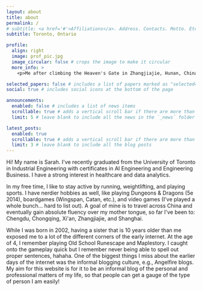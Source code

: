 ```yaml
---
layout: about
title: about
permalink: /
# subtitle: <a href='#'>Affiliations</a>. Address. Contacts. Motto. Etc.
subtitle: Toronto, Ontario

profile:
  align: right
  image: prof_pic.jpg
  image_circular: false # crops the image to make it circular
  more_info: >
    <p>Me after climbing the Heaven's Gate in Zhangjiajie, Hunan, China. It was 999 steps!</p>

selected_papers: false # includes a list of papers marked as "selected={true}"
social: true # includes social icons at the bottom of the page

announcements:
  enabled: false # includes a list of news items
  scrollable: true # adds a vertical scroll bar if there are more than 3 news items
  limit: 5 # leave blank to include all the news in the `_news` folder

latest_posts:
  enabled: true
  scrollable: true # adds a vertical scroll bar if there are more than 3 new posts items
  limit: 3 # leave blank to include all the blog posts
---
```


Hi! My name is Sarah. I've recently graduated from the University of Toronto in Industrial Engineering with certificates in AI Engineering and Engineering Business. I have a strong interest in healthcare and data analytics. 

In my free time, I like to stay active by running, weightlifting, and playing sports. I have nerdier hobbies as well, like playing Dungeons & Dragons (5e 2014), boardgames (Wingspan, Catan, etc.), and video games (I've played a whole bunch... hard to list out). A goal of mine is to travel across China and eventually gain absolute fluency over my mother tongue, so far I've been to: Chengdu, Chongqing, Xi'an, Zhangjiajie, and Shanghai.

While I was born in 2002, having a sister that is 10 years older than me exposed me to a lot of the different corners of the early internet. At the age of 4, I remember playing Old School Runescape and Maplestory. I caught onto the gameplay quick but I remember never being able to spell out proper sentences, hahaha. One of the biggest things I miss about the earlier days of the internet was the informal blogging culture, e.g., Angelfire blogs. My aim for this website is for it to be an informal blog of the personal and professional matters of my life, so that people can get a gauge of the type of person I am easily! 
